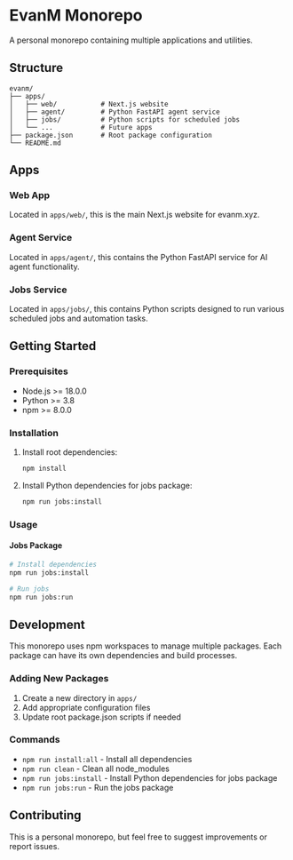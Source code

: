 # EvanM Monorepo

A personal monorepo containing multiple applications and utilities.

## Structure

```
evanm/
├── apps/
│   ├── web/           # Next.js website
│   ├── agent/         # Python FastAPI agent service
│   ├── jobs/          # Python scripts for scheduled jobs
│   └── ...            # Future apps
├── package.json       # Root package configuration
└── README.md
```

## Apps

### Web App
Located in `apps/web/`, this is the main Next.js website for evanm.xyz.

### Agent Service
Located in `apps/agent/`, this contains the Python FastAPI service for AI agent functionality.

### Jobs Service
Located in `apps/jobs/`, this contains Python scripts designed to run various scheduled jobs and automation tasks.

## Getting Started

### Prerequisites
- Node.js >= 18.0.0
- Python >= 3.8
- npm >= 8.0.0

### Installation

1. Install root dependencies:
   ```bash
   npm install
   ```

2. Install Python dependencies for jobs package:
   ```bash
   npm run jobs:install
   ```

### Usage

#### Jobs Package
```bash
# Install dependencies
npm run jobs:install

# Run jobs
npm run jobs:run
```

## Development

This monorepo uses npm workspaces to manage multiple packages. Each package can have its own dependencies and build processes.

### Adding New Packages

1. Create a new directory in `apps/`
2. Add appropriate configuration files
3. Update root package.json scripts if needed

### Commands

- `npm run install:all` - Install all dependencies
- `npm run clean` - Clean all node_modules
- `npm run jobs:install` - Install Python dependencies for jobs package
- `npm run jobs:run` - Run the jobs package

## Contributing

This is a personal monorepo, but feel free to suggest improvements or report issues.
